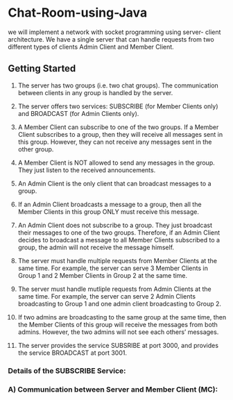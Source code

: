 # Chat-Room-using-Java
we will implement a network with socket programming using server- client architecture.
We have a single server that can handle requests from two different types of clients Admin Client and Member Client.

## Getting Started
1. The server has two groups (i.e. two chat groups). The communication between clients in any group is handled by the server. 

2. The server offers two services: SUBSCRIBE (for Member Clients only) and BROADCAST (for Admin Clients only). 

3. A Member Client can subscribe to one of the two groups. If a Member Client subscribes to a group, then they will receive all messages sent in this group. However, they can not
receive any messages sent in the other group. 

4. A Member Client is NOT allowed to send any messages in the group. They just listen to the received announcements. 

5. An Admin Client is the only client that can broadcast messages to a group. 

6. If an Admin Client broadcasts a message to a group, then all the Member Clients in this
group ONLY must receive this message. 

7. An Admin Client does not subscribe to a group. They just broadcast their messages to one of the two groups. Therefore, if an Admin Client decides to broadcast a message to
all Member Clients subscribed to a group, the admin will not receive the message himself. 

8. The server must handle multiple requests from Member Clients at the same time. For example, the server can serve 3 Member Clients in Group 1 and 2 Member Clients in
Group 2 at the same time. 

9. The server must handle mutliple requests from Admin Clients at the same time. For example, the server can serve 2 Admin Clients broadcasting to Group 1 and one admin
client broadcasting to Group 2. 

10. If two admins are broadcasting to the same group at the same time, then the Member Clients of this group will receive the messages from both admins. However, the two
admins will not see each others’ messages. 
11. The server provides the service SUBSRIBE at port 3000, and provides the service BROADCAST at port 3001.

###  Details of the SUBSCRIBE Service:
### A) Communication between Server and Member Client (MC):
